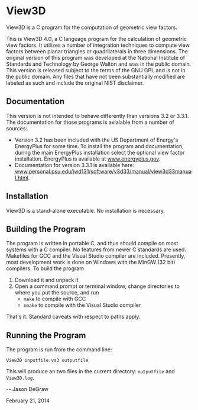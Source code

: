 View3D
======

View3D is a C program for the computation of geometric view factors.

This is View3D 4.0, a C language program for the calculation of geometric view factors. It utilizes a number of integration techniques to compute view factors between planar triangles or quadrilaterals in three dimensions. The original version of this program was developed at the National Institute of Standards and Technology by George Walton and was in the public domain. This version is released subject to the terms of the GNU GPL and is not in the public domain. Any files that have not been substantially modified are labeled as such and include the original NIST disclaimer. 

Documentation
-------------

This version is not intended to behave differently than versions 3.2 or 3.3.1. The documentation for those programs is avialable from a number of sources:

* Version 3.2 has been included with the US Department of Energy's EnergyPlus for some time. To install the program and documentation, during the main EnergyPlus installation select the optional view factor installation. EnergyPlus is available at www.energyplus.gov.
* Documentation for version 3.3.1 is available here: www.personal.psu.edu/jwd131/software/v3d33/manual/view3d33manual.html.

Installation
------------

View3D is a stand-alone executable. No installation is necessary.

Building the Program
--------------------

The program is written in portable C, and thus should compile on most systems with a C compiler. No features from newer C standards are used. Makefiles for GCC and the Visual Studio compiler are included. Presently, most development work is done on Windows with the MinGW (32 bit) compilers. To build the program

1. Download it and unpack it
2. Open a command prompt or terminal window, change directories to where you put the source, and run
    * `make` to compile with GCC
    * `nmake` to compile with the Visual Studio compiler

That's it. Standard caveats with respect to paths apply.

Running the Program
-------------------

The program is run from the command line:

    View3D inputfile.vs3 outputfile

This will produce an two files in the current directory: `outputfile` and `View3D.log`.

-- 
Jason DeGraw

February 21, 2014

